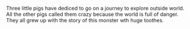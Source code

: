 Three little pigs have dediced to go on a journey to explore outside world.
All the other pigs called them crazy because the world is full of danger.
They all grew up with the story of this monster wth huge toothes.

